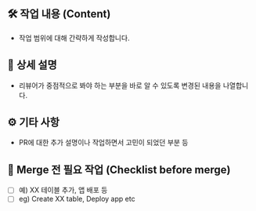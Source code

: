 ## 🛠️ 작업 내용 (Content)

- 작업 범위에 대해 간략하게 작성합니다.

## 📝 상세 설명

- 리뷰어가 중점적으로 봐야 하는 부분을 바로 알 수 있도록 변경된 내용을 나열합니다.

## ⚙️ 기타 사항

- PR에 대한 추가 설명이나 작업하면서 고민이 되었던 부분 등

## 🚨 Merge 전 필요 작업 (Checklist before merge)

- [ ] 예) XX 테이블 추가, 앱 배포 등
- [ ] eg) Create XX table, Deploy app etc
